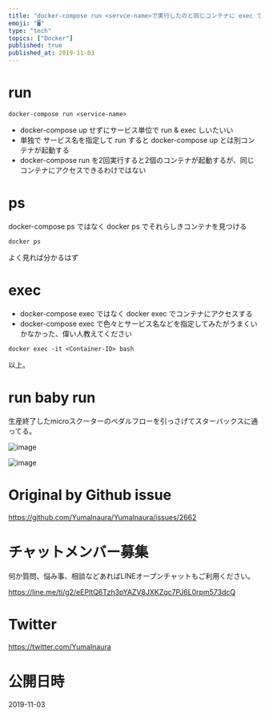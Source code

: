 ```yaml
---
title: "docker-compose run <servce-name>で実行したのと同じコンテナに exec でアクセスする ( #docker "
emoji: "🖥"
type: "tech"
topics: ["Docker"]
published: true
published_at: 2019-11-03
---
```


# run

```
docker-compose run <service-name>
```

- docker-compose up せずにサービス単位で run & exec しいたいい
- 単独で サービス名を指定して run すると docker-compose up とは別コンテナが起動する
- docker-compose run を2回実行すると2個のコンテナが起動するが、同じコンテナにアクセスできるわけではない

# ps

docker-compose ps ではなく docker ps でそれらしきコンテナを見つける

```
docker ps
```

よく見れば分かるはず

# exec

- docker-compose exec ではなく docker exec でコンテナにアクセスする
- docker-compose exec で色々とサービス名などを指定してみたがうまくいかなかった、偉い人教えてください

```
docker exec -it <Container-ID> bash
```

以上。

# run baby run

生産終了したmicroスクーターのペダルフローを引っさげてスターバックスに通ってる。

![image](https://user-images.githubusercontent.com/13635059/68080810-3dd44c80-fe46-11e9-8d3d-eaf8ca58cbe8.png)

![image](https://user-images.githubusercontent.com/13635059/68080811-4167d380-fe46-11e9-883a-ff9709d4d232.png)


# Original by Github issue

https://github.com/YumaInaura/YumaInaura/issues/2662








<!-- Update From Qiita API -->

# チャットメンバー募集


何か質問、悩み事、相談などあればLINEオープンチャットもご利用ください。

https://line.me/ti/g2/eEPltQ6Tzh3pYAZV8JXKZqc7PJ6L0rpm573dcQ





# Twitter


https://twitter.com/YumaInaura


<!-- Update From Qiita API -->



# 公開日時

2019-11-03
